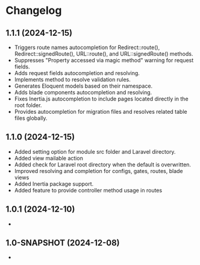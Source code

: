 # Changelog

## 1.1.1 (2024-12-15)
* Triggers route names autocompletion for Redirect::route(), Redirect::signedRoute(), URL::route(), and URL::signedRoute() methods.
* Suppresses "Property accessed via magic method" warning for request fields.
* Adds request fields autocompletion and resolving.
* Implements method to resolve validation rules.
* Generates Eloquent models based on their namespace.
* Adds blade components autocompletion and resolving.
* Fixes Inertia.js autocompletion to include pages located directly in the root folder.
* Provides autocompletion for migration files and resolves related table files globally.

## 1.1.0 (2024-12-15)
* Added setting option for module src folder and Laravel directory.
* Added view mailable action
* Added check for Laravel root directory when the default is overwritten.
* Improved resolving and completion for configs, gates, routes, blade views
* Added Inertia package support.
* Added feature to provide controller method usage in routes

## 1.0.1 (2024-12-10)
* 

## 1.0-SNAPSHOT (2024-12-08)
* 